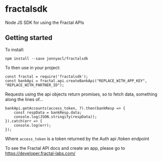 # fractalsdk

Node JS SDK for using the Fractal APIs

## Getting started

To install:

```
npm install --save jonnyacl/fractalsdk
```

To then use in your project:

```
const fractal = require('fractalsdk');
const bankApi = fractal.api.createBankApi("REPLACE_WITH_APP_KEY", "REPLACE_WITH_PARTNER_ID");
```

Requests using the api objects return promises, so to fetch data, something along the lines of...

```
bankApi.getAccounts(access_token, 7).then(bankResp => {
    const respData = bankResp.data;
    console.log(JSON.stringify(respData));
}).catch(err => {
    console.log(err);
});
```
Where ```access_token``` is a token returned by the Auth api /token endpoint

To see the Fractal API docs and create an app, please go to https://developer.fractal-labs.com/
